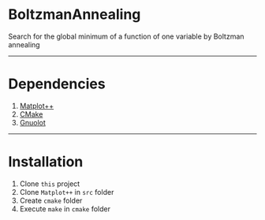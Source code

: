# BoltzmanAnnealing
Search for the global minimum of a function of one variable by Boltzman annealing 
___

# Dependencies
1. [Matplot++](https://github.com/alandefreitas/matplotplusplus)
2. [CMake](https://cmake.org/)
3. [Gnuolot](http://www.gnuplot.info/)
___

# Installation
1. Clone `this` project
2. Clone `Matplot++` in `src` folder
3. Create `cmake` folder
4. Execute `make` in `cmake` folder
